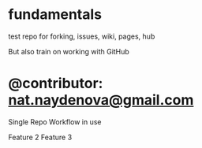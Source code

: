fundamentals
============

test repo for forking, issues, wiki, pages, hub

But also train on working with GitHub

# @contributor: nat.naydenova@gmail.com

Single Repo Workflow in use

Feature 2
Feature 3
